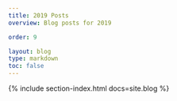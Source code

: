 ```yaml
---
title: 2019 Posts
overview: Blog posts for 2019

order: 9

layout: blog
type: markdown
toc: false
---
```


{% include section-index.html docs=site.blog %}
